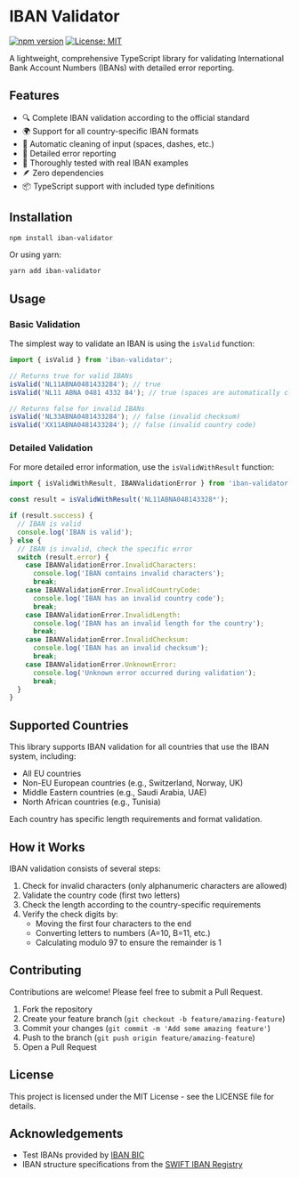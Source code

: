 # IBAN Validator

[![npm version](https://img.shields.io/npm/v/iban-validator.svg)](https://www.npmjs.com/package/iban-validator)
[![License: MIT](https://img.shields.io/badge/License-MIT-yellow.svg)](https://opensource.org/licenses/MIT)

A lightweight, comprehensive TypeScript library for validating International Bank Account Numbers (IBANs) with detailed error reporting.

## Features

- 🔍 Complete IBAN validation according to the official standard
- 🌍 Support for all country-specific IBAN formats
- 🧹 Automatic cleaning of input (spaces, dashes, etc.)
- 🚨 Detailed error reporting
- 💯 Thoroughly tested with real IBAN examples
- 🪶 Zero dependencies
- 📦 TypeScript support with included type definitions

## Installation

```bash
npm install iban-validator
```

Or using yarn:

```bash
yarn add iban-validator
```

## Usage

### Basic Validation

The simplest way to validate an IBAN is using the `isValid` function:

```typescript
import { isValid } from 'iban-validator';

// Returns true for valid IBANs
isValid('NL11ABNA0481433284'); // true
isValid('NL11 ABNA 0481 4332 84'); // true (spaces are automatically cleaned)

// Returns false for invalid IBANs
isValid('NL33ABNA0481433284'); // false (invalid checksum)
isValid('XX11ABNA0481433284'); // false (invalid country code)
```

### Detailed Validation

For more detailed error information, use the `isValidWithResult` function:

```typescript
import { isValidWithResult, IBANValidationError } from 'iban-validator';

const result = isValidWithResult('NL11ABNA048143328*');

if (result.success) {
  // IBAN is valid
  console.log('IBAN is valid');
} else {
  // IBAN is invalid, check the specific error
  switch (result.error) {
    case IBANValidationError.InvalidCharacters:
      console.log('IBAN contains invalid characters');
      break;
    case IBANValidationError.InvalidCountryCode:
      console.log('IBAN has an invalid country code');
      break;
    case IBANValidationError.InvalidLength:
      console.log('IBAN has an invalid length for the country');
      break;
    case IBANValidationError.InvalidChecksum:
      console.log('IBAN has an invalid checksum');
      break;
    case IBANValidationError.UnknownError:
      console.log('Unknown error occurred during validation');
      break;
  }
}
```

## Supported Countries

This library supports IBAN validation for all countries that use the IBAN system, including:

- All EU countries
- Non-EU European countries (e.g., Switzerland, Norway, UK)
- Middle Eastern countries (e.g., Saudi Arabia, UAE)
- North African countries (e.g., Tunisia)

Each country has specific length requirements and format validation.

## How it Works

IBAN validation consists of several steps:

1. Check for invalid characters (only alphanumeric characters are allowed)
2. Validate the country code (first two letters)
3. Check the length according to the country-specific requirements
4. Verify the check digits by:
   - Moving the first four characters to the end
   - Converting letters to numbers (A=10, B=11, etc.)
   - Calculating modulo 97 to ensure the remainder is 1

## Contributing

Contributions are welcome! Please feel free to submit a Pull Request.

1. Fork the repository
2. Create your feature branch (`git checkout -b feature/amazing-feature`)
3. Commit your changes (`git commit -m 'Add some amazing feature'`)
4. Push to the branch (`git push origin feature/amazing-feature`)
5. Open a Pull Request

## License

This project is licensed under the MIT License - see the LICENSE file for details.

## Acknowledgements

- Test IBANs provided by [IBAN BIC](https://www.iban-bic.com/sample_accounts.html)
- IBAN structure specifications from the [SWIFT IBAN Registry](https://www.swift.com/standards/data-standards/iban)
